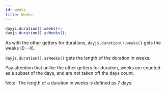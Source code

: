 ```yaml
---
id: weeks
title: Weeks
---
```


```javascript
dayjs.duration().weeks();
dayjs.duration().asWeeks();
```

As with the other getters for durations, `dayjs.duration().weeks()` gets the weeks (0 - 4).

`dayjs.duration().asWeeks()` gets the length of the duration in weeks.

Pay attention that unlike the other getters for duration, weeks are counted as a subset of the days, and are not taken off the days count.

Note: The length of a duration in weeks is defined as 7 days.
